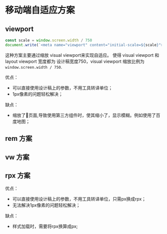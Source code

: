 # 移动端自适应方案

## viewport

```js
const scale = window.screen.width / 750
document.write(`<meta name="viewport" content="initial-scale=${scale}">`)
```
这种方案主要通过缩放 visual viewport来实现自适应。 使得 visual viewport 和 layout viewport 宽度都为 设计稿宽度750，visual viewport 缩放比例为 `window.screen.width / 750`.

优点：
- 可以直接使用设计稿上的参数，不用工具转译单位；
- 1px像素的问题轻松解决；

缺点：
- 缩放了页面,导致使用第三方组件时，使其缩小了，显示模糊。例如使用了百度地图；

## rem 方案


## vw 方案

## rpx 方案

优点：
- 可以直接使用设计稿上的参数，不用工具转译单位，只需px换成rpx；
- 无法解决1px像素的问题轻松解决；

缺点：
- 样式加载时，需要将rpx换算成px;
